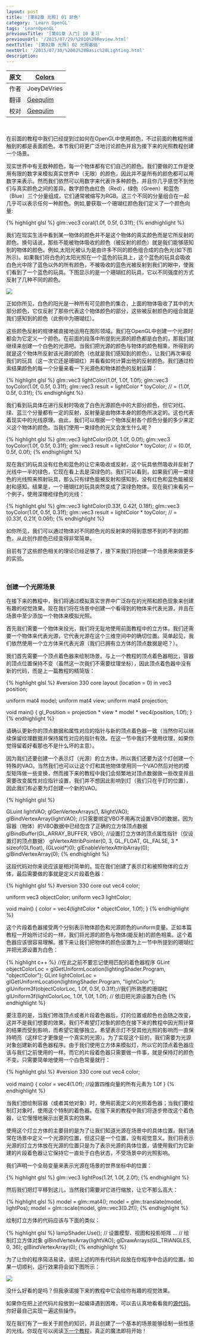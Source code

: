 ```yaml
---
layout: post
title: '[第02章 光照] 01 颜色'
category: 'Learn OpenGL'
tags: 'LearnOpenGL'
previousTitle: '[第01章 入门] 10 复习'
previousUrl: '/2015/07/29/%2010%20Review.html'
nextTitle: '[第02章 光照] 02 光照基础'
nextUrl: '/2015/07/30/%2002%20Basic%20Lighting.html'
description:
---
```

原文     | [Colors](http://learnopengl.com/#!Lighting/Colors)
      ---|---
作者     | JoeyDeVries
翻译     | [Geequlim](http://geequlim.com/)
校对     | [Geequlim](http://geequlim.com/)

<br/>

在前面的教程中我们已经提到过如何在OpenGL中使用颜色，不过前面的教程所接触到的都是表面颜色。本节我们将更广泛地讨论颜色并且为接下来的光照教程创建一个场景。

现实世界中有无数种颜色，每一个物体都有它们自己的颜色。我们要做的工作是使用有限的数字来模拟真实世界中（无限）的颜色，因此并不是所有的颜色都可以用数字来表示。然而我们依然可以用数字来代表许多种颜色，并且你几乎感觉不到他们与真实颜色之间的差异。数字颜色由红色（Red），绿色（Green）和蓝色（Blue）三个分量组成，它们通常被缩写为RGB。这三个不同的分量组合在一起几乎可以表示任何一种颜色。例如,要获取一个珊瑚红颜色我们定义了一个颜色向量:

{% highlight glsl %}
glm::vec3 coral(1.0f, 0.5f, 0.31f);
{% endhighlight %}


我们在现实生活中看到某一物体的颜色并不是这个物体的真实颜色而是它所反射的颜色。换句话说，那些不能被物体吸收的颜色（被反射的颜色）就是我们能够感知到的物体的颜色。例如,太阳光被认为是由许多不同的颜色组合成的白色光(如下图所示)。如果我们将白色的太阳光照在一个蓝色的玩具上，这个蓝色的玩具会吸收白色光中除了蓝色以外的所有颜色，不被吸收的蓝色光被反射到我们的眼中，使我们看到了一个蓝色的玩具。下图显示的是一个珊瑚红的玩具，它以不同强度的方式反射了几种不同的颜色。

<img class="post_center_img_noborder" src="http://learnopengl.com/img/lighting/light_reflection.png"/>

正如你所见，白色的阳光是一种所有可见颜色的集合，上面的物体吸收了其中的大部分颜色，它仅反射了那些代表这个物体颜色的部分，这些被反射颜色的组合就是我们感知到的颜色（此例中为珊瑚红）。

这些颜色反射的规律被直接地运用在图形领域。我们在OpenGL中创建一个光源时都会为它定义一个颜色。在前面的段落中所提到光源的颜色都是白色的，那我们就继续来创建一个白色的光源吧。当我们把光源的颜色与物体的颜色相乘，所得到的就是这个物体所反射该光源的颜色（也就是我们感知到的颜色）。让我们再次审视我们的玩具（这一次它还是珊瑚红）并看看如何计算出他的反射颜色。我们通过检索结果颜色的每一个分量来看一下光源色和物体颜色的反射运算：

{% highlight glsl %}
glm::vec3 lightColor(1.0f, 1.0f, 1.0f);
glm::vec3 toyColor(1.0f, 0.5f, 0.31f);
glm::vec3 result = lightColor * toyColor; // = (1.0f, 0.5f, 0.31f);
{% endhighlight %}


我们看到玩具体在进行反射时吸收了白色光源颜色中的大部分颜色，但它对红、绿、蓝三个分量都有一定的反射，反射量是由物体本身的颜色所决定的。这也代表着现实中的光线原理。由此，我们可以根据一个物体反射各个颜色分量的多少来定义这个物体的颜色。当我们使用一束绿色的光又会发生什么呢？

{% highlight glsl %}
glm::vec3 lightColor(0.0f, 1.0f, 0.0f);
glm::vec3 toyColor(1.0f, 0.5f, 0.31f);
glm::vec3 result = lightColor * toyColor; // = (0.0f, 0.5f, 0.0f);
{% endhighlight %}


现在我们的玩具没有红色和蓝色的让它来吸收或反射，这个玩具依然吸收并反射了光线中一半的绿色，它现在看上去是深绿色的。我们可以看到，如果我们用一束绿色的光线照来照射玩具，那么只有绿色能被反射和感知到，没有红色和蓝色能被反射和感知。结果是，一个珊瑚红的玩具突然变成了深绿色物体。现在我们来看另一个例子，使用深橄榄绿色的光线：

{% highlight glsl %}
glm::vec3 lightColor(0.33f, 0.42f, 0.18f);
glm::vec3 toyColor(1.0f, 0.5f, 0.31f);
glm::vec3 result = lightColor * toyColor; // = (0.33f, 0.21f, 0.06f);
{% endhighlight %}


如你所见，我们可以通过物体对不同颜色光的反射来的得到意想不到的不到的颜色，从此创作颜色已经变得非常简单。

目前有了这些颜色相关的理论已经足够了，接下来我们将创建一个场景用来做更多的实验。

<br/>

### 创建一个光照场景

在接下来的教程中，我们将通过模拟真实世界中广泛存在的光照和颜色现象来创建有趣的视觉效果。现在我们将在场景中创建一个看得到的物体来代表光源，并且在场景中至少添加一个物体来模拟光照。

首先我们需要一个物体来投光，我们将无耻地使用前面教程中的立方体。我们还需要一个物体来代表光源，它代表光源在这个三维空间中的确切位置。简单起见，我们依然使用一个立方体来代表光源（我们已拥有立方体的顶点数据是吧？）。

我们首先需要一个顶点着色器来绘制场景。与上一个教程的顶点着色器相比，容器的顶点位置保持不变（虽然这一次我们不需要纹理坐标），因此顶点着色器中没有新的代码，而是上一篇教程的精简版：

{% highlight glsl %}
#version 330 core
layout (location = 0) in vec3 position;

uniform mat4 model;
uniform mat4 view;
uniform mat4 projection;

void main()
{
    gl_Position = projection * view * model * vec4(position, 1.0f);
}
{% endhighlight %}


请确认更新你的顶点数据和属性对应的指针与新的顶点着色器一致（当然你可以继续保留纹理数据并保持属性对应的指针有效。在这一节中我们不使用纹理，如果你觉得留着好看那也不是什么坏的主意）。

因为我们还要创建一个表示灯（光源）的立方体，所以我们还要为这个灯创建一个特殊的VAO。当然我们也可以让这个灯和其他物体使用同一个VAO然后对他的模型矩阵做一些变换，然而接下来的教程中我们会频繁地对顶点数据做一些改变并且需要改变属性对应指针设置，我们并不想因此影响到灯（我们只在乎灯的位置），因此我们有必要为灯创建一个新的VAO。

{% highlight glsl %}

GLuint lightVAO;
glGenVertexArrays(1, &lightVAO);
glBindVertexArray(lightVAO);
//只需要绑定VBO不用再次设置VBO的数据，因为容器（物体）的VBO数据中已经包含了正确的立方体顶点数据
glBindBuffer(GL_ARRAY_BUFFER, VBO);
//设置灯立方体的顶点属性指针（仅设置灯的顶点数据）
glVertexAttribPointer(0, 3, GL_FLOAT, GL_FALSE, 3 * sizeof(GLfloat), (GLvoid*)0);
glEnableVertexAttribArray(0);
glBindVertexArray(0);
{% endhighlight %}


这段代码对你来说应该是相对简单的。现在我们创建了表示灯和被照物体的立方体，最后需要做的事就是定义片段着色器：

{% highlight glsl %}
#version 330 core
out vec4 color;

uniform vec3 objectColor;
uniform vec3 lightColor;

void main()
{
    color = vec4(lightColor * objectColor, 1.0f);
}
{% endhighlight %}


这个片段着色器接受两个分别表示物体颜色和光源颜色的uniform变量。正如本篇教程一开始所讨论的一样，我们将光源的颜色与物体(能反射)的颜色相乘。这个着色器应该很容易理解。接下来让我们把物体的颜色设置为上一节中所提到的珊瑚红并把光源设置为白色：

{% highlight c++ %}
//在此之前不要忘记使用匹配的着色器程序
GLint objectColorLoc = glGetUniformLocation(lightingShader.Program, "objectColor");
GLint lightColorLoc  = glGetUniformLocation(lightingShader.Program, "lightColor");
glUniform3f(objectColorLoc, 1.0f, 0.5f, 0.31f);//我们所熟悉的珊瑚红
glUniform3f(lightColorLoc,  1.0f, 1.0f, 1.0f); // 依旧把光源设置为白色
{% endhighlight %}


要注意的是，当我们修改顶点或者片段着色器后，灯的位置或颜色也会随之改变，这并不是我们想要的效果。我们不希望灯对象的颜色在接下来的教程中因光照计算的结果而受到影响，而希望它能够独立。希望表示灯不受其他光照的影响而一直保持明亮（这样它才更像是一个真实的光源）。为了实现这个目的，我们需要为光源对象创建新的着色器程序。由于我们使用立方体来模拟灯，所以它的顶点着色器应该与我们之前使用的一样。而它的片段着色器只需要做一件事，就是保持灯的颜色不变。只需要简单地使用一个白色常量就行：

{% highlight glsl %}
#version 330 core
out vec4 color;

void main()
{
    color = vec4(1.0f); //设置四维向量的所有元素为 1.0f
}
{% endhighlight %}


当我们想绘制容器（或者其他对象）时，使用前面定义的光照着色器；当我们要绘制灯对象时，使用这个特制的着色器。在接下来的教程中我们将逐步修改这个着色器，让它慢慢地展示出更真实的效果。

使用这个灯立方体的主要目的是为了让我们知道光源在场景中的具体位置。我们通常在场景中定义一个光源的位置，但这只是一个位置，没有视觉意义。我们将表示光源的灯立方体放在光源的位置只是为了表示光源的具体位置，请使用我们为它新建的片段着色器让它保持它一直处于白色状态，不受场景中的光照影响。

我们声明一个全局变量来表示光源在场景的世界坐标中的位置：

{% highlight glsl %}
glm::vec3 lightPos(1.2f, 1.0f, 2.0f);
{% endhighlight %}


然后我们把灯平移到这儿，当然我们需要对它进行缩放，让它不那么高大：

{% highlight glsl %}
model = glm::mat4();
model = glm::translate(model, lightPos);
model = glm::scale(model, glm::vec3(0.2f));
{% endhighlight %}


绘制灯立方体的代码应该与下面的类似：

{% highlight glsl %}
lampShader.Use();
// 设置模型、视图和投影矩阵
...
// 绘制灯立方体对象
glBindVertexArray(lightVAO);
glDrawArrays(GL_TRIANGLES, 0, 36);
glBindVertexArray(0);
{% endhighlight %}


为了让你的程序简洁易读，请把上述的所有代码片段放在你程序中合适的位置。如果一切顺利，运行效果将会如下图所示：

<img class="post_center_img" src="http://learnopengl.com/img/lighting/colors_scene.png"/>

没什么好看的是吗？但我承诺接下来的教程中它会给你有趣的视觉效果。

如果你在把上述代码片段放到一起编译遇到困难，可以去认真地看看我的[源代码](http://learnopengl.com/code_viewer.php?code=lighting/colors_scene)。你好最自己实现一遍这些操作。

现在我们有了一些关于颜色的知识，并且创建了一个基本的场景能够绘制一些性感的光线。你现在可以阅读[下一个教程](/2015/07/30/%2002%20Basic%20Lighting.html)，真正的魔法即将开始！

